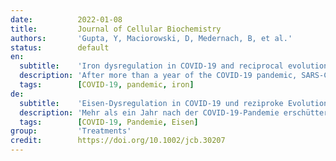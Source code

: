 ```yaml
---
date:          2022-01-08
title:         Journal of Cellular Biochemistry
authors:       'Gupta, Y, Maciorowski, D, Medernach, B, et al.'
status:        default
en:
  subtitle:    'Iron dysregulation in COVID-19 and reciprocal evolution of SARS-CoV-2: Natura nihil frustra facit'
  description: 'After more than a year of the COVID-19 pandemic, SARS-CoV-2 infection rates with newer variants continue to devastate much of the world. Global healthcare systems are overwhelmed with high positive patient numbers. Silent hypoxia accompanied by rapid deterioration and some cases with septic shock is responsible for COVID-19 mortality in many hospitalized patients. There is an urgent need to further understand the relationships and interplay with human host components during pathogenesis and immune evasion strategies. Currently, acquired immunity through vaccination or prior infection usually provides sufficient protection against the emerging variants of SARS-CoV-2 except Omicron variant requiring recent booster. New strains have shown higher viral loads and greater transmissibility with more severe disease presentations. Notably, COVID-19 has a peculiar prognosis in severe patients with iron dysregulation and hypoxia which is still poorly understood. Studies have shown abnormally low serum iron levels in severe infection but a high iron overload in lung fibrotic tissue. Data from our in-silico structural analysis of the spike protein sequence along with host proteolysis processing suggests that the viral spike protein fragment mimics Hepcidin and is resistant to the major human proteases. This functional spike-derived peptide dubbed “Covidin” thus may be intricately involved with host ferroportin binding and internalization leading to dysregulated host iron metabolism. Here, we propose the possible role of this potentially allogenic mimetic hormone corresponding to severe COVID-19 immunopathology and illustrate that this molecular mimicry is responsible for a major pathway associated with severe disease status. Furthermore, through 3D molecular modeling and docking followed by MD simulation validation, we have unraveled the likely role of Covidin in iron dysregulation in COVID-19 patients. Our meta-analysis suggests the Hepcidin mimetic mechanism is highly conserved among its host range as well as among all new variants to date including Omicron. Extensive analysis of current mutations revealed that new variants are becoming alarmingly more resistant to selective human proteases associated with host defense.'
  tags:        [COVID-19, pandemic, iron]
de:
  subtitle:    'Eisen-Dysregulation in COVID-19 und reziproke Evolution von SARS-CoV-2: Natura nihil frustra facit'
  description: 'Mehr als ein Jahr nach der COVID-19-Pandemie erschüttern SARS-CoV-2-Infektionsraten mit neueren Varianten weiterhin weite Teile der Welt. Die globalen Gesundheitssysteme sind mit der hohen Zahl positiver Patienten überfordert. Eine stille Hypoxie, die mit einer raschen Verschlechterung der Lebensqualität einhergeht und in einigen Fällen zu einem septischen Schock führt, ist für die COVID-19-Sterblichkeit bei vielen Krankenhauspatienten verantwortlich. Es besteht ein dringender Bedarf, die Beziehungen und das Zusammenspiel mit Komponenten des menschlichen Wirts während der Pathogenese und der Strategien zur Immunumgehung besser zu verstehen. Gegenwärtig bietet die durch Impfung oder frühere Infektion erworbene Immunität in der Regel einen ausreichenden Schutz gegen die neu auftretenden Varianten von SARS-CoV-2, mit Ausnahme der Omicron-Variante, die eine kürzliche Auffrischung erfordert. Neue Stämme haben eine höhere Viruslast und eine größere Übertragbarkeit mit schwereren Krankheitsverläufen gezeigt. Vor allem COVID-19 hat eine besondere Prognose bei schweren Patienten mit Eisenmangel und Hypoxie, die noch nicht ausreichend erforscht ist. Studien haben abnorm niedrige Serumeisenspiegel bei schweren Infektionen, aber eine hohe Eisenüberladung im fibrotischen Lungengewebe gezeigt. Daten aus unserer In-silico-Strukturanalyse der Spike-Proteinsequenz und der Verarbeitung durch die Wirtsproteolyse deuten darauf hin, dass das virale Spike-Proteinfragment Hepcidin imitiert und gegen die wichtigsten menschlichen Proteasen resistent ist. Dieses funktionelle Spike-Peptid, das als "Covidin" bezeichnet wird, könnte daher eng mit der Ferroportin-Bindung und Internalisierung des Wirts verbunden sein, was zu einem gestörten Eisenstoffwechsel des Wirts führt. Hier schlagen wir die mögliche Rolle dieses potenziell allogenen mimetischen Hormons vor, das mit der schweren COVID-19-Immunpathologie korrespondiert, und zeigen, dass diese molekulare Mimikry für einen wichtigen Weg verantwortlich ist, der mit dem schweren Krankheitsstatus verbunden ist. Darüber hinaus haben wir durch 3D-Molekülmodellierung und Docking, gefolgt von MD-Simulationsvalidierung, die wahrscheinliche Rolle von Covidin bei der Eisen-Dysregulation bei COVID-19-Patienten entschlüsselt. Unsere Meta-Analyse deutet darauf hin, dass der mimetische Mechanismus von Hepcidin sowohl in seinem Wirtsspektrum als auch bei allen neuen Varianten, einschließlich Omicron, hoch konserviert ist. Eine umfassende Analyse der aktuellen Mutationen ergab, dass neue Varianten in alarmierender Weise immer resistenter gegen selektive menschliche Proteasen werden, die mit der Wirtsabwehr in Verbindung stehen.' 
  tags:        [COVID-19, Pandemie, Eisen]
group:         'Treatments'
credit:        https://doi.org/10.1002/jcb.30207
---
```

